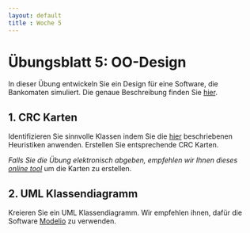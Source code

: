```yaml
---
layout: default
title : Woche 5
---
```

# Übungsblatt 5: OO-Design

In dieser Übung entwickeln Sie ein Design für eine Software, die 
Bankomaten simuliert. Die genaue Beschreibung finden Sie [hier](atm-scenario.html).


## 1. CRC Karten
Identifizieren Sie sinnvolle Klassen indem Sie die [hier](../slides/oo-design-heuristics.html) 
beschriebenen Heuristiken anwenden. Erstellen Sie entsprechende CRC Karten. 

*Falls Sie die Übung elektronisch abgeben, empfehlen wir Ihnen dieses [online tool](https://echeung.me/crcmaker/)* um die Karten zu erstellen. 

## 2. UML Klassendiagramm
Kreieren Sie ein UML Klassendiagramm. Wir empfehlen ihnen, dafür die Software [Modelio](https://www.modelio.org/) zu verwenden.

